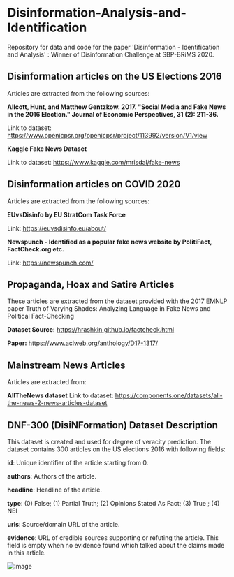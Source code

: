 # Disinformation-Analysis-and-Identification
Repository for data and code for the paper 'Disinformation - Identification and Analysis' : Winner of Disinformation Challenge at SBP-BRiMS 2020.

## Disinformation articles on the US Elections 2016
Articles are extracted from the following sources:

**Allcott, Hunt, and Matthew Gentzkow. 2017. "Social Media and Fake News in the 2016 Election." Journal of Economic Perspectives, 31 (2): 211-36.**

Link to dataset: https://www.openicpsr.org/openicpsr/project/113992/version/V1/view


**Kaggle Fake News Dataset**

Link to dataset: https://www.kaggle.com/mrisdal/fake-news


## Disinformation articles on COVID 2020

Articles are extracted from the following sources:


**EUvsDisinfo by EU StratCom Task Force**

Link: https://euvsdisinfo.eu/about/


**Newspunch - Identified as a popular fake news website by PolitiFact, FactCheck.org etc.**

Link: https://newspunch.com/

## Propaganda, Hoax and Satire Articles
These articles are extracted from the dataset provided with the 2017 EMNLP paper Truth of Varying Shades: Analyzing Language in Fake News and Political Fact-Checking

**Dataset Source:** https://hrashkin.github.io/factcheck.html

**Paper:** https://www.aclweb.org/anthology/D17-1317/

## Mainstream News Articles
Articles are extracted from:

**AllTheNews dataset**
Link to dataset: https://components.one/datasets/all-the-news-2-news-articles-dataset

## DNF-300 (DisiNFormation) Dataset Description
This dataset is created and used for degree of veracity prediction. The dataset contains 300 articles on the US elections 2016 with following fields:

**id**: Unique identifier of the article starting from 0.

**authors**: Authors of the article.

**headline**: Headline of the article.

**type**: (0) False; (1) Partial Truth; (2) Opinions Stated As Fact; (3) True ; (4) NEI

**urls**: Source/domain URL of the article.

**evidence**: URL of credible sources supporting or refuting the article. This field is empty when no evidence found which talked about the claims made in this article. 

![image](https://user-images.githubusercontent.com/25678184/110042612-087a9000-7d14-11eb-830c-6c674c5dff0e.png)
